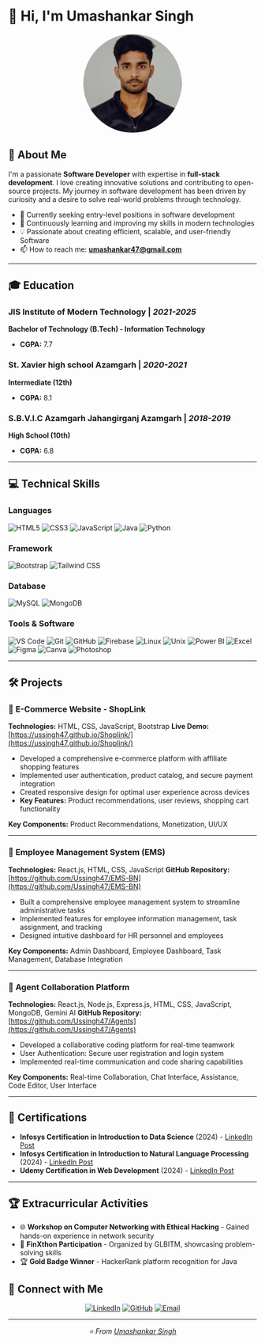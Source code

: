 # 👋 Hi, I'm Umashankar Singh

<div align="center">
  <img src="./assets/img/headshot_circle.jpeg" alt="Umashankar Singh" width="200" height="200" style="border-radius: 50%;">
</div>

## 🚀 About Me

I'm a passionate **Software Developer** with expertise in **full-stack development**. I love creating innovative solutions and contributing to open-source projects. My journey in software development has been driven by curiosity and a desire to solve real-world problems through technology.

- 🔭 Currently seeking entry-level positions in software development
- 🌱 Continuously learning and improving my skills in modern technologies
- 💡 Passionate about creating efficient, scalable, and user-friendly Software
- 📫 How to reach me: **umashankar47@gmail.com**

---

## 🎓 Education

### **JIS Institute of Modern Technology** | *2021-2025*
**Bachelor of Technology (B.Tech) - Information Technology**
- **CGPA:** 7.7

### **St. Xavier high school Azamgarh** | *2020-2021*
**Intermediate (12th)**
- **CGPA:** 8.1

### **S.B.V.I.C Azamgarh Jahangirganj Azamgarh** | *2018-2019*
**High School (10th)**
- **CGPA:** 6.8

---

## 💻 Technical Skills

### **Languages**
![HTML5](https://img.shields.io/badge/HTML5-E34F26?style=for-the-badge&logo=html5&logoColor=white)
![CSS3](https://img.shields.io/badge/CSS3-1572B6?style=for-the-badge&logo=css3&logoColor=white)
![JavaScript](https://img.shields.io/badge/JavaScript-F7DF1E?style=for-the-badge&logo=javascript&logoColor=black)
![Java](https://img.shields.io/badge/Java-ED8B00?style=for-the-badge&logo=java&logoColor=white)
![Python](https://img.shields.io/badge/Python-3776AB?style=for-the-badge&logo=python&logoColor=white)

### **Framework**
![Bootstrap](https://img.shields.io/badge/Bootstrap-563D7C?style=for-the-badge&logo=bootstrap&logoColor=white)
![Tailwind CSS](https://img.shields.io/badge/Tailwind_CSS-38B2AC?style=for-the-badge&logo=tailwind-css&logoColor=white)

### **Database**
![MySQL](https://img.shields.io/badge/MySQL-00000F?style=for-the-badge&logo=mysql&logoColor=white)
![MongoDB](https://img.shields.io/badge/MongoDB-4EA94B?style=for-the-badge&logo=mongodb&logoColor=white)

### **Tools & Software**
![VS Code](https://img.shields.io/badge/Visual_Studio_Code-0078D4?style=for-the-badge&logo=visual%20studio%20code&logoColor=white)
![Git](https://img.shields.io/badge/Git-F05032?style=for-the-badge&logo=git&logoColor=white)
![GitHub](https://img.shields.io/badge/GitHub-100000?style=for-the-badge&logo=github&logoColor=white)
![Firebase](https://img.shields.io/badge/Firebase-039BE5?style=for-the-badge&logo=Firebase&logoColor=white)
![Linux](https://img.shields.io/badge/Linux-FCC624?style=for-the-badge&logo=linux&logoColor=black)
![Unix](https://img.shields.io/badge/Unix-000000?style=for-the-badge&logo=unix&logoColor=white)
![Power BI](https://img.shields.io/badge/Power_BI-F2C811?style=for-the-badge&logo=powerbi&logoColor=black)
![Excel](https://img.shields.io/badge/Microsoft_Excel-217346?style=for-the-badge&logo=microsoft-excel&logoColor=white)
![Figma](https://img.shields.io/badge/Figma-F24E1E?style=for-the-badge&logo=figma&logoColor=white)
![Canva](https://img.shields.io/badge/Canva-%2300C4CC.svg?&style=for-the-badge&logo=Canva&logoColor=white)
![Photoshop](https://img.shields.io/badge/Adobe%20Photoshop-31A8FF?style=for-the-badge&logo=Adobe%20Photoshop&logoColor=black)

---

## 🛠️ Projects

### 🛒 **E-Commerce Website - ShopLink**
**Technologies:** HTML, CSS, JavaScript, Bootstrap
**Live Demo:** [https://ussingh47.github.io/Shoplink/](https://ussingh47.github.io/Shoplink/)

- Developed a comprehensive e-commerce platform with affiliate shopping features
- Implemented user authentication, product catalog, and secure payment integration
- Created responsive design for optimal user experience across devices
- **Key Features:** Product recommendations, user reviews, shopping cart functionality

**Key Components:** Product Recommendations, Monetization, UI/UX

---

### 👥 **Employee Management System (EMS)**
**Technologies:** React.js, HTML, CSS, JavaScript
**GitHub Repository:** [https://github.com/Ussingh47/EMS-BN](https://github.com/Ussingh47/EMS-BN)

- Built a comprehensive employee management system to streamline administrative tasks
- Implemented features for employee information management, task assignment, and tracking
- Designed intuitive dashboard for HR personnel and employees

**Key Components:** Admin Dashboard, Employee Dashboard, Task Management, Database Integration

---

### 🤖 **Agent Collaboration Platform**
**Technologies:** React.js, Node.js, Express.js, HTML, CSS, JavaScript, MongoDB,  Gemini AI 
**GitHub Repository:** [https://github.com/Ussingh47/Agents](https://github.com/Ussingh47/Agents)

- Developed a collaborative coding platform for real-time teamwork
- User Authentication: Secure user registration and login system
- Implemented real-time communication and code sharing capabilities

**Key Components:** Real-time Collaboration, Chat Interface, Assistance, Code Editor, User Interface

---

## 📜 Certifications

- **Infosys Certification in Introduction to Data Science** (2024) - [LinkedIn Post](https://www.linkedin.com/posts/umashankar-singh-414608237_datascience-activity-7164655045886627840-SWEU?utm_source=share&utm_medium=member_android&rcm=ACoAADsAMFABnPLYuDaleLmpHIsh9vti_TwORc0)
- **Infosys Certification in Introduction to Natural Language Processing** (2024) - [LinkedIn Post](https://www.linkedin.com/posts/umashankar-singh-414608237_nlp-activity-7167768987424972800-0bPn?utm_source=share&utm_medium=member_android&rcm=ACoAADsAMFABnPLYuDaleLmpHIsh9vti_TwORc0)
- **Udemy Certification in Web Development** (2024) - [LinkedIn Post](https://www.linkedin.com/posts/umashankar-singh-414608237_activity-7233003461741584384-G4BO?utm_source=share&utm_medium=member_android&rcm=ACoAADsAMFABnPLYuDaleLmpHIsh9vti_TwORc0)

---

## 🏆 Extracurricular Activities

- 🌐 **Workshop on Computer Networking with Ethical Hacking** - Gained hands-on experience in network security
- 🎯 **FinXthon Participation** - Organized by GLBITM, showcasing problem-solving skills
- 🏆 **Gold Badge Winner** - HackerRank platform recognition for Java

## 🤝 Connect with Me

<div align="center">

[![LinkedIn](https://img.shields.io/badge/LinkedIn-0077B5?style=for-the-badge&logo=linkedin&logoColor=white)](https://linkedin.com/in/umashankar-singh-4b6a8a2a7)
[![GitHub](https://img.shields.io/badge/GitHub-100000?style=for-the-badge&logo=github&logoColor=white)](https://github.com/Ussingh47)
[![Email](https://img.shields.io/badge/Email-D14836?style=for-the-badge&logo=gmail&logoColor=white)](mailto:umashankar47@gmail.com)

</div>

---

<div align="center">
  <i>⭐️ From <a href="https://linkedin.com/in/umashankar-singh-4b6a8a2a7">Umashankar Singh</a></i>
</div>
